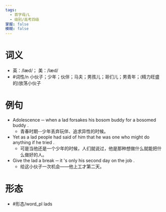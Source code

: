 ```yaml
---
tags:
  - 首字母/L
  - 级别/高考四级
掌握: false
模糊: false
---
```

# 词义
- 英：/læd/； 美：/læd/
- #词性/n  小伙子；少年；伙伴；马夫；男孩儿；哥们儿；男青年；(精力旺盛的)放荡小伙子
# 例句
- Adolescence ─ when a lad forsakes his bosom buddy for a bosomed buddy .
	- 青春时期--少年丢弃玩伴、追求异性的时候。
- Yet as a lad people had said of him that he was one who might do anything if he tried .
	- 可是当他还是一个少年的时候，人们就说过，他是那种想做什么就能把什么做好的人。
- Give the lad a break ─ it 's only his second day on the job .
	- 给这小伙子一次机会——他上工才第二天。
# 形态
- #形态/word_pl lads
